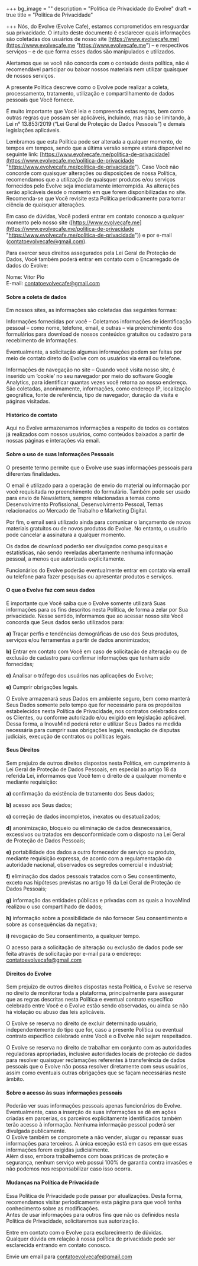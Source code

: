 +++
bg_image = ""
description = "Política de Privacidade do Evolve"
draft = true
title = "Política de Privacidade"

+++
Nós, do Evolve (Evolve Cafe), estamos comprometidos em resguardar sua privacidade. O intuito deste documento é esclarecer quais informações são coletadas dos usuários de nosso site [https://www.evolvecafe.me](https://www.evolvecafe.me "https://www.evolvecafe.me") – e respectivos serviços – e de que forma esses dados são manipulados e utilizados.

Alertamos que se você não concorda com o conteúdo desta política, não é recomendável participar ou baixar nossos materiais nem utilizar quaisquer de nossos serviços.

A presente Política descreve como o Evolve pode realizar a coleta, processamento, tratamento, utilização e compartilhamento de dados pessoais que Você fornece.

É muito importante que Você leia e compreenda estas regras, bem como outras regras que possam ser aplicáveis, incluindo, mas não se limitando, à Lei n° 13.853/2019 (“Lei Geral de Proteção de Dados Pessoais”) e demais legislações aplicáveis.

Lembramos que esta Política pode ser alterada a qualquer momento, de tempos em tempos, sendo que a última versão sempre estará disponível no seguinte link: [https://www.evolvecafe.me/politica-de-privacidade](https://www.evolvecafe.me/politica-de-privacidade "https://www.evolvecafe.me/politica-de-privacidade"). Caso Você não concorde com quaisquer alterações ou disposições de nossa Política, recomendamos que a utilização de quaisquer produtos e/ou serviços fornecidos pelo Evolve seja imediatamente interrompida. As alterações serão aplicáveis desde o momento em que forem disponibilizadas no site. Recomenda-se que Você revisite esta Política periodicamente para tomar ciência de quaisquer alterações.

Em caso de dúvidas, Você poderá entrar em contato conosco a qualquer momento pelo nosso site ([https://www.evolvecafe.me](https://www.evolvecafe.me/politica-de-privacidade "https://www.evolvecafe.me/politica-de-privacidade")) e por e-mail ([contatoevolvecafe@gmail.com](mailto:contatoevolvecafe@gmail.com)).

Para exercer seus direitos assegurados pela Lei Geral de Proteção de Dados, Você também poderá entrar em contato com o Encarregado de dados do Evolve:

 Nome: Vitor Pio  
 E-mail: contatoevolvecafe@gmail.com 

#### **Sobre a coleta de dados**

Em nossos sites, as informações são coletadas das seguintes formas:

Informações fornecidas por você – Coletamos informações de identificação pessoal – como nome, telefone, email, e outras – via preenchimento dos formulários para download de nossos conteúdos gratuitos ou cadastro para recebimento de informações. 

Eventualmente, a solicitação algumas informações podem ser feitas por meio de contato direto do Evolve com os usuários via email ou telefone.

Informações de navegação no site – Quando você visita nosso site, é inserido um ‘cookie’ no seu navegador por meio do software Google Analytics, para identificar quantas vezes você retorna ao nosso endereço. São coletadas, anonimamente, informações, como endereço IP, localização geográfica, fonte de referência, tipo de navegador, duração da visita e páginas visitadas.

#### **Histórico de contato**

Aqui no Evolve armazenamos informações a respeito de todos os contatos já realizados com nossos usuários, como conteúdos baixados a partir de nossas páginas e interações via email.

#### **Sobre o uso de suas Informações Pessoais**

O presente termo permite que o Evolve use suas informações pessoais para diferentes finalidades.

O email é utilizado para a operação de envio do material ou informação por você requisitada no preenchimento do formulário. Também pode ser usado para envio de Newsletters, sempre relacionadas a temas como Desenvolvimento Profissional, Desenvolvimento Pessoal, Temas relacionados ao Mercado de Trabalho e Marketing Digital.

Por fim, o email será utilizado ainda para comunicar o lançamento de novos materiais gratuitos ou de novos produtos do Evolve. No entanto, o usuário pode cancelar a assinatura a qualquer momento.

Os dados de download poderão ser divulgados como pesquisas e estatísticas, não sendo reveladas abertamente nenhuma informação pessoal, a menos que autorizada explicitamente.

Funcionários do Evolve poderão eventualmente entrar em contato via email ou telefone para fazer pesquisas ou apresentar produtos e serviços.

#### **O que o Evolve faz com seus dados**

É importante que Você saiba que o Evolve somente utilizará Suas informações para os fins descritos nesta Política, de forma a zelar por Sua privacidade. Nesse sentido, informamos que ao acessar nosso site Você concorda que Seus dados serão utilizados para:

**a)** Traçar perfis e tendências demográficas de uso dos Seus produtos, serviços e/ou ferramentas a partir de dados anonimizados;

**b)** Entrar em contato com Você em caso de solicitação de alteração ou de exclusão de cadastro para confirmar informações que tenham sido fornecidas;

**c)** Analisar o tráfego dos usuários nas aplicações do Evolve;

**e)** Cumprir obrigações legais.

O Evolve armazenará seus Dados em ambiente seguro, bem como manterá Seus Dados somente pelo tempo que for necessário para os propósitos estabelecidos nesta Política de Privacidade, nos contratos celebrados com os Clientes, ou conforme autorizado e/ou exigido em legislação aplicável. Dessa forma, a InovaMind poderá reter e utilizar Seus Dados na medida necessária para cumprir suas obrigações legais, resolução de disputas judiciais, execução de contratos ou políticas legais.

#### **Seus Direitos**

Sem prejuízo de outros direitos dispostos nesta Política, em cumprimento à Lei Geral de Proteção de Dados Pessoais, em especial ao artigo 18 da referida Lei, informamos que Você tem o direito de a qualquer momento e mediante requisição:

**a)** confirmação da existência de tratamento dos Seus dados;

**b)** acesso aos Seus dados;

**c)** correção de dados incompletos, inexatos ou desatualizados;

**d)** anonimização, bloqueio ou eliminação de dados desnecessários, excessivos ou tratados em desconformidade com o disposto na Lei Geral de Proteção de Dados Pessoais;

**e)** portabilidade dos dados a outro fornecedor de serviço ou produto, mediante requisição expressa, de acordo com a regulamentação da autoridade nacional, observados os segredos comercial e industrial;

**f)** eliminação dos dados pessoais tratados com o Seu consentimento, exceto nas hipóteses previstas no artigo 16 da Lei Geral de Proteção de Dados Pessoais;

**g)** informação das entidades públicas e privadas com as quais a InovaMind realizou o uso compartilhado de dados;

**h)** informação sobre a possibilidade de não fornecer Seu consentimento e sobre as consequências da negativa;

**i)** revogação do Seu consentimento, a qualquer tempo.

O acesso para a solicitação de alteração ou exclusão de dados pode ser feita através de solicitação por e-mail para o endereço: [contatoevolvecafe@gmail.com](mailto:contatoevolvecafe@gmail.com)

#### **Direitos do Evolve**

Sem prejuízo de outros direitos dispostas nesta Política, o Evolve se reserva no direito de monitorar toda a plataforma, principalmente para assegurar que as regras descritas nesta Política e eventual contrato específico celebrado entre Você e o Evolve estão sendo observadas, ou ainda se não há violação ou abuso das leis aplicáveis.

O Evolve se reserva no direito de excluir determinado usuário, independentemente do tipo que for, caso a presente Política ou eventual contrato específico celebrado entre Você e o Evolve não sejam respeitados.

O Evolve se reserva no direito de trabalhar em conjunto com as autoridades reguladoras apropriadas, inclusive autoridades locais de proteção de dados para resolver quaisquer reclamações referentes à transferência de dados pessoais que o Evolve não possa resolver diretamente com seus usuários, assim como eventuais outras obrigações que se façam necessárias neste âmbito.

#### **Sobre o acesso às suas informações pessoais**

Poderão ver suas informações pessoais apenas funcionários do Evolve. Eventualmente, caso a inserção de suas informações se dê em ações criadas em parcerias, os parceiros explicitamente identificados também terão acesso à informação. Nenhuma informação pessoal poderá ser divulgada publicamente.  
O Evolve também se compromete a não vender, alugar ou repassar suas informações para terceiros. A única exceção está em casos em que essas informações forem exigidas judicialmente.  
Além disso, embora trabalhemos com boas práticas de proteção e segurança, nenhum serviço web possui 100% de garantia contra invasões e não podemos nos responsabilizar caso isso ocorra.

#### **Mudanças na Política de Privacidade**

Essa Política de Privacidade pode passar por atualizações. Desta forma, recomendamos visitar periodicamente esta página para que você tenha conhecimento sobre as modificações.  
Antes de usar informações para outros fins que não os definidos nesta Política de Privacidade, solicitaremos sua autorização.

Entre em contato com o Evolve para esclarecimento de dúvidas.  
Qualquer dúvida em relação à nossa política de privacidade pode ser esclarecida entrando em contato conosco.

Envie um email para [contatoevolvecafe@gmail.com](mailto:contatoevolvecafe@gmail.com)